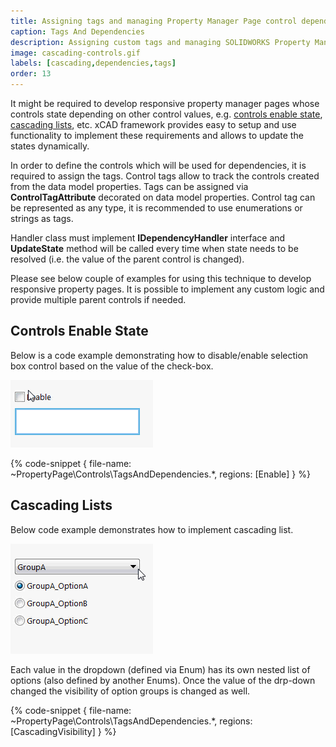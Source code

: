 ```yaml
---
title: Assigning tags and managing Property Manager Page control dependencies
caption: Tags And Dependencies
description: Assigning custom tags and managing SOLIDWORKS Property Manager Page control dependencies (visibility, enable state, etc.) using xCAD framework
image: cascading-controls.gif
labels: [cascading,dependencies,tags]
order: 13
---
```

It might be required to develop responsive property manager pages whose controls state depending on other control values, e.g. [controls enable state](#controls-enable-state), [cascading lists](#cascading-lists), etc. xCAD framework provides easy to setup and use functionality to implement these requirements and allows to update the states dynamically.

In order to define the controls which will be used for dependencies, it is required to assign the tags. Control tags allow to track the controls created from the data model properties. Tags can be assigned via **ControlTagAttribute** decorated on data model properties. Control tag can be represented as any type, it is recommended to use enumerations or strings as tags.

Handler class must implement **IDependencyHandler** interface and **UpdateState** method will be called every time when state needs to be resolved (i.e. the value of the parent control is changed).

Please see below couple of examples for using this technique to develop responsive property pages. It is possible to implement any custom logic and provide multiple parent controls if needed.

## Controls Enable State

Below is a code example demonstrating how to disable/enable selection box control based on the value of the check-box.

![Changing the control enable state based on the check box](enable-control.gif)

{% code-snippet { file-name: ~PropertyPage\Controls\TagsAndDependencies.*, regions: [Enable] } %}

## Cascading Lists

Below code example demonstrates how to implement cascading list.

![Cascading controls visibility in Property Manager Page](cascading-controls.gif)

Each value in the dropdown (defined via Enum) has its own nested list of options (also defined by another Enums). Once the value of the drp-down changed the visibility of option groups is changed as well.

{% code-snippet { file-name: ~PropertyPage\Controls\TagsAndDependencies.*, regions: [CascadingVisibility] } %}
